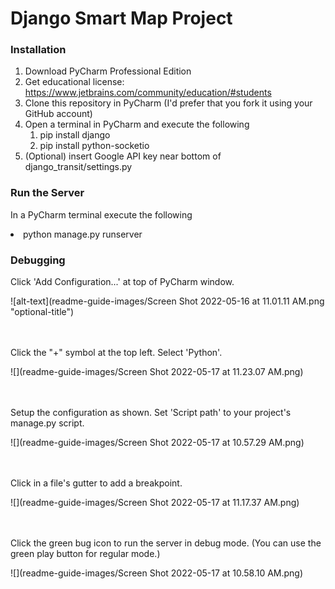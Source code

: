 # Django Smart Map Project

### Installation
1. Download PyCharm Professional Edition
2. Get educational license: https://www.jetbrains.com/community/education/#students
3. Clone this repository in PyCharm (I'd prefer that you fork it using your GitHub account)
6. Open a terminal in PyCharm and execute the following
   1. pip install django
   2. pip install python-socketio
7. (Optional) insert Google API key near bottom of django_transit/settings.py

### Run the Server
In a PyCharm terminal execute the following
<li>python manage.py runserver

### Debugging
Click 'Add Configuration...' at top of PyCharm window.

![alt-text](readme-guide-images/Screen Shot 2022-05-16 at 11.01.11 AM.png "optional-title")

<br><br>
Click the "+" symbol at the top left. Select 'Python'.

![](readme-guide-images/Screen Shot 2022-05-17 at 11.23.07 AM.png)

<br><br>
Setup the configuration as shown. Set 'Script path' to your project's manage.py script.

![](readme-guide-images/Screen Shot 2022-05-17 at 10.57.29 AM.png)

<br><br>
Click in a file's gutter to add a breakpoint.

![](readme-guide-images/Screen Shot 2022-05-17 at 11.17.37 AM.png)

<br><br>
Click the green bug icon to run the server in debug mode. (You can use the green play button for regular mode.)

![](readme-guide-images/Screen Shot 2022-05-17 at 10.58.10 AM.png)